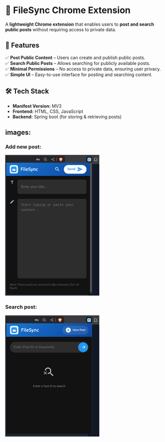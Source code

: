 # 🚀 FileSync Chrome Extension  

A **lightweight Chrome extension** that enables users to **post and search public posts** without requiring access to private data.

## 📌 Features  

✅ **Post Public Content** – Users can create and publish public posts.  
✅ **Search Public Posts** – Allows searching for publicly available posts.  
✅ **Minimal Permissions** – No access to private data, ensuring user privacy.  
✅ **Simple UI** – Easy-to-use interface for posting and searching content.  

## 🛠️ Tech Stack  

- **Manifest Version:** MV3  
- **Frontend:** HTML, CSS, JavaScript  
- **Backend:** Spring boot (for storing & retrieving posts)  

## images:
### Add new post:
<img src="images/photo1.png" alt="Alt Text" width="300" />

### Search post:
<img src="images/photo2.png" alt="Alt Text" width="300" />
